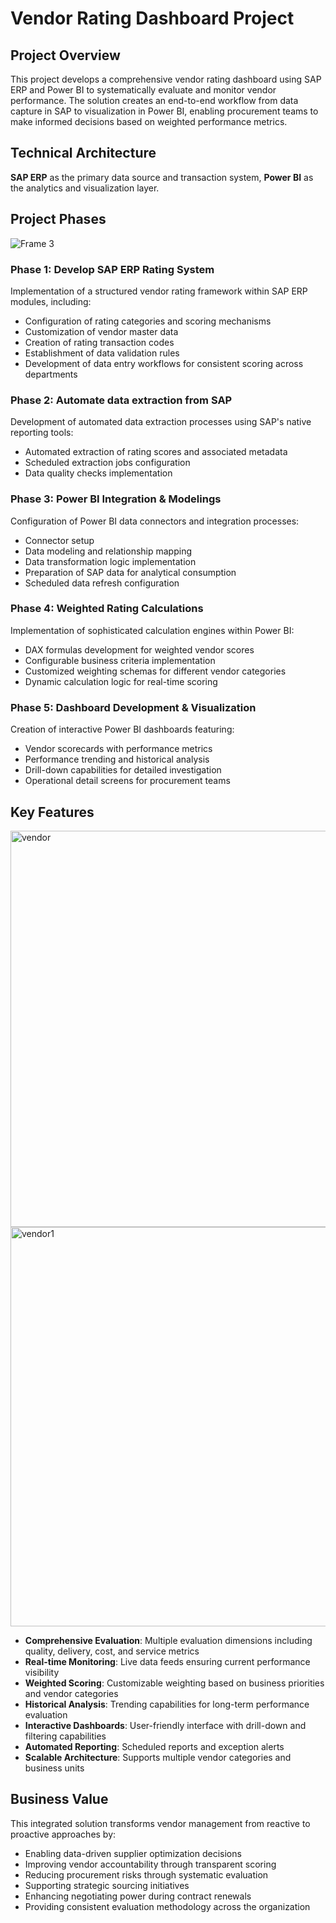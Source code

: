 # Vendor Rating Dashboard Project

## Project Overview
This project develops a comprehensive vendor rating dashboard using SAP ERP and Power BI to systematically evaluate and monitor vendor performance. 
The solution creates an end-to-end workflow from data capture in SAP to visualization in Power BI, enabling procurement teams to make informed decisions based on weighted performance metrics.

## Technical Architecture
**SAP ERP** as the primary data source and transaction system, 
**Power BI**  as the analytics and visualization layer. 

## Project Phases

![Frame 3](https://github.com/user-attachments/assets/3eb7d330-9a85-4a83-9d02-ba20d345b357)

### Phase 1: Develop SAP ERP Rating System
Implementation of a structured vendor rating framework within SAP ERP modules, including:
- Configuration of rating categories and scoring mechanisms
- Customization of vendor master data
- Creation of rating transaction codes
- Establishment of data validation rules
- Development of data entry workflows for consistent scoring across departments

### Phase 2: Automate data extraction from SAP
Development of automated data extraction processes using SAP's native reporting tools:
- Automated extraction of rating scores and associated metadata
- Scheduled extraction jobs configuration
- Data quality checks implementation

### Phase 3: Power BI Integration & Modelings
Configuration of Power BI data connectors and integration processes:
- Connector setup
- Data modeling and relationship mapping
- Data transformation logic implementation
- Preparation of SAP data for analytical consumption
- Scheduled data refresh configuration

### Phase 4: Weighted Rating Calculations
Implementation of sophisticated calculation engines within Power BI:
- DAX formulas development for weighted vendor scores
- Configurable business criteria implementation
- Customized weighting schemas for different vendor categories
- Dynamic calculation logic for real-time scoring

### Phase 5: Dashboard Development & Visualization
Creation of interactive Power BI dashboards featuring:
- Vendor scorecards with performance metrics
- Performance trending and historical analysis
- Drill-down capabilities for detailed investigation
- Operational detail screens for procurement teams

## Key Features

<img width="634" alt="vendor" src="https://github.com/user-attachments/assets/67ec47e7-8e15-4e39-ba35-58ce15f24b0a" />

<img width="639" alt="vendor1" src="https://github.com/user-attachments/assets/82d418fb-2314-41de-bb4c-a58b06d1b073" />

- **Comprehensive Evaluation**: Multiple evaluation dimensions including quality, delivery, cost, and service metrics
- **Real-time Monitoring**: Live data feeds ensuring current performance visibility
- **Weighted Scoring**: Customizable weighting based on business priorities and vendor categories
- **Historical Analysis**: Trending capabilities for long-term performance evaluation
- **Interactive Dashboards**: User-friendly interface with drill-down and filtering capabilities
- **Automated Reporting**: Scheduled reports and exception alerts
- **Scalable Architecture**: Supports multiple vendor categories and business units

## Business Value
This integrated solution transforms vendor management from reactive to proactive approaches by:
- Enabling data-driven supplier optimization decisions
- Improving vendor accountability through transparent scoring
- Reducing procurement risks through systematic evaluation
- Supporting strategic sourcing initiatives
- Enhancing negotiating power during contract renewals
- Providing consistent evaluation methodology across the organization

